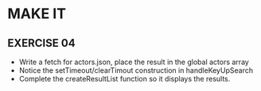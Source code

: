# MAKE IT
## EXERCISE 04

* Write a fetch for actors.json, place the result in the global actors array
* Notice the setTimeout/clearTimout construction in handleKeyUpSearch
* Complete the createResultList function so it displays the results.